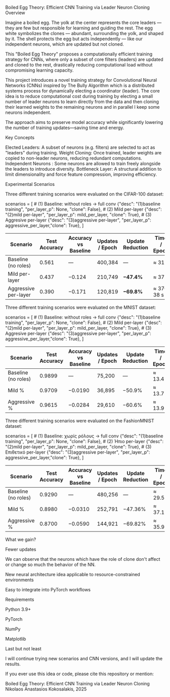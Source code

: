 Boiled Egg Theory: Efficient CNN Training via Leader Neuron Cloning
Overview

Imagine a boiled egg.
The yolk at the center represents the core leaders — they are few but responsible for learning and guiding the rest.
The egg white symbolizes the clones — abundant, surrounding the yolk, and shaped by it.
The shell protects the egg but acts independently — like our independent neurons, which are updated but not cloned.

This "Boiled Egg Theory" proposes a computationally efficient training strategy for CNNs, 
where only a subset of core filters (leaders) are updated and cloned to the rest, 
drastically reducing computational load without compromising learning capacity.

This project introduces a novel training strategy for Convolutional Neural Networks (CNNs) inspired by 
The Bully Algorithm which is a distributed systems process for dynamically electing a coordinator (leader). 
The core idea is to reduce computational cost during training by electing a small number of leader neurons to learn directly from the data 
and then cloning their learned weights to the remaining neurons and in parallel I keep some neurons independent.

The approach aims to preserve model accuracy while significantly lowering the number of training updates—saving time and energy.

Key Concepts

Elected Leaders: A subset of neurons (e.g. filters) are selected to act as "leaders" during training.
Weight Cloning: Once trained, leader weights are copied to non-leader neurons, reducing redundant computations.
Independent Neurons : Some neurons are allowed to train freely alongside the leaders to introduce diversity.
Bottleneck Layer: A structural addition to limit dimensionality and force feature compression, improving efficiency.

Experimental Scenarios

Three different training scenarios were evaluated on the CIFAR-100 dataset:

scenarios = [
    # (1) Baseline: without roles -> full conv
    {"desc": "(1)baseline training",      "per_layer_p": None,                "clone": False},
    # (2) Mild per-layer
    {"desc": "(2)mild per-layer",         "per_layer_p": mild_per_layer,      "clone": True},
    # (3) Aggresive per-layer
    {"desc": "(3)aggressive per-layer",   "per_layer_p": aggressive_per_layer,"clone": True},
]


| Scenario              | Test Accuracy |Accuracy vs Baseline | Updates / Epoch | Update Reduction | Time / Epoch |
|-----------------------|---------------|---------------------|-----------------|------------------|--------------|
| Baseline (no roles)   | 0.561         | —                   | 400,384         | —                | ≈ 31 s       |
| Mild per-layer        | 0.437         | −0.124              | 210,749         | **−47.4%**       | ≈ 37 s       |
| Aggressive per-layer  | 0.390         | −0.171              | 120,819         | **−69.8%**       | ≈ 37–38 s    |



Three different training scenarios were evaluated on the MNIST dataset:

scenarios = [
    # (1) Baseline: without roles -> full conv
    {"desc": "(1)baseline training",      "per_layer_p": None,                "clone": False},
    # (2) Mild per-layer
    {"desc": "(2)mild per-layer",         "per_layer_p": mild_per_layer,      "clone": True},
    # (3) Aggresive per-layer
    {"desc": "(3)aggressive per-layer",   "per_layer_p": aggressive_per_layer,"clone": True},
]


| Scenario              | Test Accuracy | Accuracy vs Baseline | Updates / Epoch | Update Reduction | Time / Epoch |
|-----------------------|---------------|----------------------|-----------------|------------------|--------------|
| Baseline (no roles)   | 0.9899        | —                    | 75,200          | —                | ≈ 13.4 s     |
| Mild %                | 0.9709        | −0.0190              | 36,895          | −50.9%           | ≈ 13.7 s     |
| Aggressive %          | 0.9615        | −0.0284              | 29,610          | −60.6%           | ≈ 13.9 s     |


Three different training scenarios were evaluated on the FashionMNIST dataset:

scenarios = [
        # (1) Baseline: χωρίς ρόλους -> full conv
        {"desc": "(1)baseline training",      "per_layer_p": None,                "clone": False},
        # (2) Ήπιο per-layer
        {"desc": "(2)mild per-layer",         "per_layer_p": mild_per_layer,      "clone": True},
        # (3) Επιθετικό per-layer
        {"desc": "(3)aggressive per-layer",   "per_layer_p": aggressive_per_layer,"clone": True},
    ]

| Scenario            | Test Accuracy | Accuracy vs Baseline | Updates / Epoch | Update Reduction | Time / Epoch |
| ------------------- |---------------| -------------------- |-----------------|------------------|--------------|
| Baseline (no roles) | 0.9290        | —                    | 480,256         | —                | ≈ 29.5 s     |
| Mild %              | 0.8980        | −0.0310              | 252,791         | −47.36%          | ≈ 37.1 s     |
| Aggressive %        | 0.8700        | −0.0590              | 144,921         | −69.82%          | ≈ 35.9 s     |



What we gain?

Fewer updates 

We can observe that the neurons which have the role of clone don't affect or change so much the behavior of the NN.

New neural architecture idea applicable to resource-constrained environments

Easy to integrate into PyTorch workflows



Requirements

Python 3.9+

PyTorch

NumPy

Matplotlib

Last but not least

I will continue trying new scenarios and CNN versions, and I will update the results.

If you ever use this idea or code, please cite this repository or mention:

Boiled Egg Theory: Efficient CNN Training via Leader Neuron Cloning
Nikolaos Anastasios Kokosalakis, 2025
